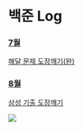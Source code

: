 # 백준 Log

### [7월](./07월/)
[해달 문제 도장깨기(완)](https://www.acmicpc.net/group/workbook/16776)

### [8월](./08월/)
[삼성 기출 도장깨기](https://www.acmicpc.net/group/workbook/16776)

<img src="https://velog.velcdn.com/images/ppocchi/post/2eb8b116-4f54-44fb-8da8-13e31e3b35ae/image.jpeg">